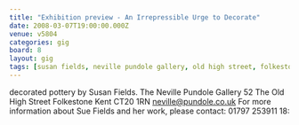 ```yaml
---
title: "Exhibition preview - An Irrepressible Urge to Decorate"
date: 2008-03-07T19:00:00.000Z
venue: v5804
categories: gig
board: 8
layout: gig
tags: [susan fields, neville pundole gallery, old high street, folkestone, sue fields]
---
```

decorated pottery by Susan Fields.      The Neville Pundole Gallery    52 The Old High Street  Folkestone  Kent   CT20 1RN                    neville@pundole.co.uk  For more information about Sue Fields and her work, please contact: 01797 253911     18: